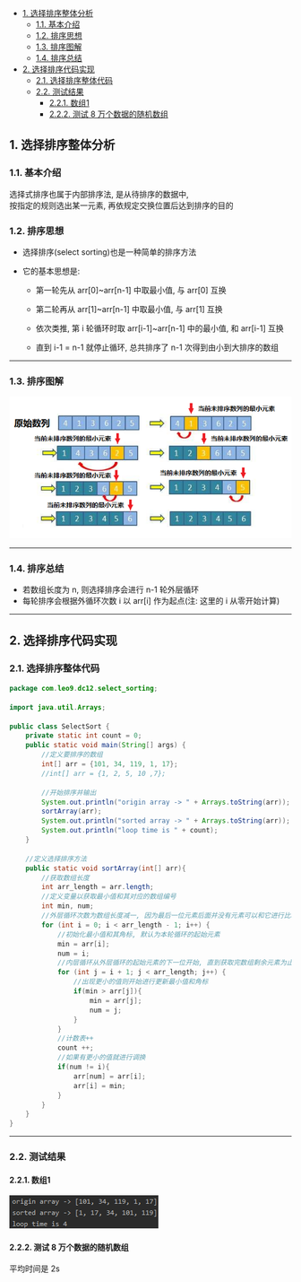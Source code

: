 <!-- TOC -->

- [1. 选择排序整体分析](#1-选择排序整体分析)
  - [1.1. 基本介绍](#11-基本介绍)
  - [1.2. 排序思想](#12-排序思想)
  - [1.3. 排序图解](#13-排序图解)
  - [1.4. 排序总结](#14-排序总结)
- [2. 选择排序代码实现](#2-选择排序代码实现)
  - [2.1. 选择排序整体代码](#21-选择排序整体代码)
  - [2.2. 测试结果](#22-测试结果)
    - [2.2.1. 数组1](#221-数组1)
    - [2.2.2. 测试 8 万个数据的随机数组](#222-测试-8-万个数据的随机数组)

<!-- /TOC -->

## 1. 选择排序整体分析

### 1.1. 基本介绍
选择式排序也属于内部排序法, 是从待排序的数据中,  
按指定的规则选出某一元素, 再依规定交换位置后达到排序的目的

### 1.2. 排序思想
- 选择排序(select sorting)也是一种简单的排序方法

- 它的基本思想是:  
  - 第一轮先从 arr[0]~arr[n-1] 中取最小值, 与 arr[0] 互换

  - 第二轮再从 arr[1]~arr[n-1] 中取最小值, 与 arr[1] 互换

  - 依次类推, 第 i 轮循环时取 arr[i-1]~arr[n-1] 中的最小值, 和 arr[i-1] 互换

  - 直到 i-1 = n-1 就停止循环, 总共排序了 n-1 次得到由小到大排序的数组  

****

### 1.3. 排序图解
![选择排序图解](../99.images/2020-05-13-11-11-08.png)

****

### 1.4. 排序总结
- 若数组长度为 n, 则选择排序会进行 n-1 轮外层循环
- 每轮排序会根据外循环次数 i 以 arr[i] 作为起点(注: 这里的 i 从零开始计算)

****

## 2. 选择排序代码实现

### 2.1. 选择排序整体代码
```java
package com.leo9.dc12.select_sorting;

import java.util.Arrays;

public class SelectSort {
    private static int count = 0;
    public static void main(String[] args) {
        //定义要排序的数组
        int[] arr = {101, 34, 119, 1, 17};
        //int[] arr = {1, 2, 5, 10 ,7};

        //开始排序并输出
        System.out.println("origin array -> " + Arrays.toString(arr));
        sortArray(arr);
        System.out.println("sorted array -> " + Arrays.toString(arr));
        System.out.println("loop time is " + count);
    }

    //定义选择排序方法
    public static void sortArray(int[] arr){
        //获取数组长度
        int arr_length = arr.length;
        //定义变量以获取最小值和其对应的数组编号
        int min, num;
        //外层循环次数为数组长度减一, 因为最后一位元素后面并没有元素可以和它进行比较
        for (int i = 0; i < arr_length - 1; i++) {
            //初始化最小值和其角标, 默认为本轮循环的起始元素
            min = arr[i];
            num = i;
            //内层循环从外层循环的起始元素的下一位开始, 直到获取完数组剩余元素为止
            for (int j = i + 1; j < arr_length; j++) {
                //出现更小的值则开始进行更新最小值和角标
                if(min > arr[j]){
                    min = arr[j];
                    num = j;
                }
            }
            //计数表++
            count ++;
            //如果有更小的值就进行调换
            if(num != i){
                arr[num] = arr[i];
                arr[i] = min;
            }
        }
    }
}

```

****

### 2.2. 测试结果

#### 2.2.1. 数组1
![Array1](../99.images/2020-05-13-15-31-19.png)

#### 2.2.2. 测试 8 万个数据的随机数组
平均时间是 2s
